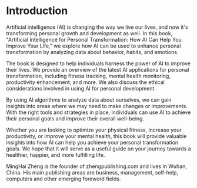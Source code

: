 # Introduction

Artificial intelligence (AI) is changing the way we live our lives, and now it's transforming personal growth and development as well. In this book, "Artificial Intelligence for Personal Transformation: How AI Can Help You Improve Your Life," we explore how AI can be used to enhance personal transformation by analyzing data about behavior, habits, and emotions.

The book is designed to help individuals harness the power of AI to improve their lives. We provide an overview of the latest AI applications for personal transformation, including fitness tracking, mental health monitoring, productivity enhancement, and more. We also discuss the ethical considerations involved in using AI for personal development.

By using AI algorithms to analyze data about ourselves, we can gain insights into areas where we may need to make changes or improvements. With the right tools and strategies in place, individuals can use AI to achieve their personal goals and improve their overall well-being.

Whether you are looking to optimize your physical fitness, increase your productivity, or improve your mental health, this book will provide valuable insights into how AI can help you achieve your personal transformation goals. We hope that it will serve as a useful guide on your journey towards a healthier, happier, and more fulfilling life.

MingHai Zheng is the founder of zhengpublishing.com and lives in Wuhan, China. His main publishing areas are business, management, self-help, computers and other emerging foreword fields.
